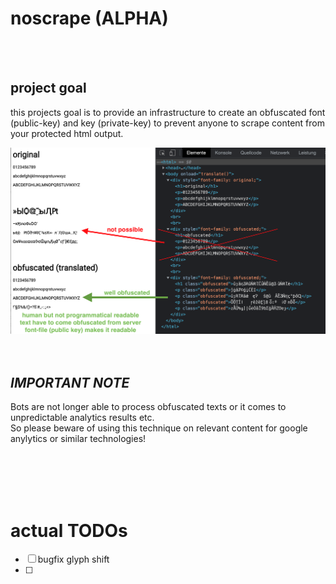 # noscrape (ALPHA)

<br />
<br />


## project goal

this projects goal is to provide an infrastructure to create an obfuscated font (public-key) and key (private-key) to prevent anyone to scrape content from your protected html output.

<img src="./docs/demo.png">


<br />
<br />
<br />

## _IMPORTANT NOTE_

Bots are not longer able to process obfuscated texts or it comes to unpredictable analytics results etc. 
<br>
So please beware of using this technique on relevant content for google anylytics or similar technologies!

<br />
<br />
<br />
<br />

# actual TODOs

- [ ] bugfix glyph shift
- [ ] 


